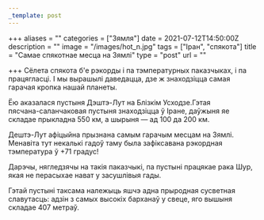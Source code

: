 ```yaml
---
_template: post
---
```


+++
aliases = ""
categories = ["Зямля"]
date = 2021-07-12T14:50:00Z
description = ""
image = "/images/hot_n.jpg"
tags = ["Іран", "спякота"]
title = "Самае спякотнае месца на Зямлі"
type = "post"
url = ""

+++
Сёлета спякота б'е рэкорды і па тэмпературных паказчыках, і па працягласці. І мы вырашылі даведацца, дзе ж знаходзіцца самая гарачая кропка нашай планеты.  
  
Ёю аказалася пустыня Дэштэ-Лут на Блізкім Усходзе.Гэтая  
пясчана-саланчаковая пустыня знаходзіцца ў Іране, даўжыня яе складае прыкладна 550 км, а шырыня — ад 100 да 200 км.  
  
Дештэ-Лут афіцыйна прызнана самым гарачым месцам на Зямлі. Менавіта тут некалькі гадоў таму была зафіксавана рэкордная тэмпература ў +71 градус!  
  
Дарэчы, нягледзячы на ​​такія паказчыкі, па пустыні працякае рака Шур, якая не перасыхае нават у засушлівыя гады.  
  
Гэтай пустыні таксама належыць яшчэ адна прыродная сусветная славутасць: адзін з самых высокіх барханаў у свеце, яго вышыня складае 407 метраў.
